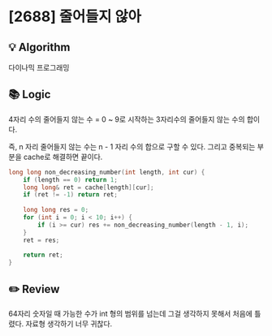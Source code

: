 # [2688] 줄어들지 않아
## 💡 Algorithm
다이나믹 프로그래밍
## 📚 Logic
4자리 수의 줄어들지 않는 수 = 0 ~ 9로 시작하는 3자리수의 줄어들지 않는 수의 합이다.

즉, n 자리 줄어들지 않는 수는 n - 1 자리 수의 합으로 구할 수 있다. 그리고 중복되는 부분을 cache로 해결하면 끝이다.

```c++
long long non_decreasing_number(int length, int cur) {
    if (length == 0) return 1;
    long long& ret = cache[length][cur];
    if (ret != -1) return ret;
    
    long long res = 0;
    for (int i = 0; i < 10; i++) {
        if (i >= cur) res += non_decreasing_number(length - 1, i);
    }
    ret = res;
    
    return ret;
}
```
## ✏️ Review

64자리 숫자일 때 가능한 수가 int 형의 범위를 넘는데 그걸 생각하지 못해서 처음에 틀렸다. 자료형 생각하기 너무 귀찮다.

